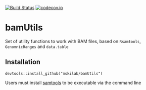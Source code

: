 [![Build Status](https://travis-ci.org/mskilab/bamUtils.svg?branch=master)](https://travis-ci.org/mskilab/bamUtils)
[![codecov.io](https://img.shields.io/codecov/c/github/mskilab/bamUtils.svg)](https://codecov.io/github/mskilab/bamUtils?branch=master)


# bamUtils

Set of utility functions to work with BAM files, based on `Rsamtools`, `GenomnicRanges` and `data.table`

## Installation

    devtools::install_github("mskilab/bamUtils")


Users must install [samtools](http://samtools.sourceforge.net/) to be executable via the command line



